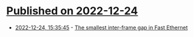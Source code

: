 # [Published on 2022-12-24](index.md)

* [2022-12-24, 15:35:45](https://lobste.rs/s/lwgftq/smallest_inter_frame_gap_fast_ethernet) - [The smallest inter-frame gap in Fast Ethernet](https://blog.trends.tf/the-smallest-inter-frame-gap-in-fast-ethernet.html)

